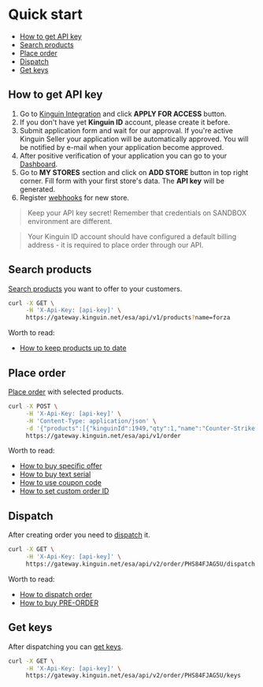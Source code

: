 # Quick start

- [How to get API key](#how-to-get-api-key)
- [Search products](#search-products)
- [Place order](#place-order)
- [Dispatch](#dispatch)
- [Get keys](#get-keys)


## How to get API key

1. Go to [Kinguin Integration](https://www.kinguin.net/integration) and click **APPLY FOR ACCESS** button.
2. If you don't have yet **Kinguin ID** account, please create it before.
3. Submit application form and wait for our approval. If you're active Kinguin Seller your application will be automatically approved. You will be notified by e-mail when your application become approved.
4. After positive verification of your application you can go to your [Dashboard](https://www.kinguin.net/integration/dashboard).
5. Go to **MY STORES** section and click on **ADD STORE** button in top right corner. Fill form with your first store's data. The **API key** will be generated.
6. Register [webhooks](../features/Webhooks.md) for new store.

> Keep your API key secret! Remember that credentials on SANDBOX environment are different.

> Your Kinguin ID account should have configured a default billing address - it is required to place order through our API.

## Search products

[Search products](../api/products/v1/README.md#search-products) you want to offer to your customers.

```bash
curl -X GET \
     -H 'X-Api-Key: [api-key]' \
     https://gateway.kinguin.net/esa/api/v1/products?name=forza
```

Worth to read:

- [How to keep products up to date](../features/ProductUpdates.md)

## Place order

[Place order](../api/order/v1/README.md#place-order) with selected products.

```bash
curl -X POST \
     -H 'X-Api-Key: [api-key]' \
     -H 'Content-Type: application/json' \
     -d '{"products":[{"kinguinId":1949,"qty":1,"name":"Counter-Strike: Source Steam CD Key","price":5.79}]}' \
     https://gateway.kinguin.net/esa/api/v1/order
```

Worth to read:

- [How to buy specific offer](../features/BuyOffer.md)
- [How to buy text serial](../features/KeyType.md)
- [How to use coupon code](../features/CouponCode.md)
- [How to set custom order ID](../features/OrderExternalId.md)

## Dispatch

After creating order you need to [dispatch](../api/order/v2/README.md#dispatch) it.

```bash
curl -X GET \
     -H 'X-Api-Key: [api-key]' \
     https://gateway.kinguin.net/esa/api/v2/order/PHS84FJAG5U/dispatch
```

Worth to read:

- [How to dispatch order](../features/Dispatch.md)
- [How to buy PRE-ORDER](../features/PRE-ORDER.md)

## Get keys

After dispatching you can [get keys](../api/order/v2/README.md#get-keys).

```bash
curl -X GET \
     -H 'X-Api-Key: [api-key]' \
     https://gateway.kinguin.net/esa/api/v2/order/PHS84FJAG5U/keys
```
